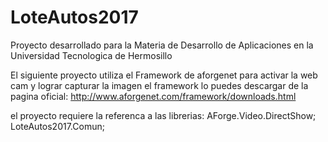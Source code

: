# LoteAutos2017
Proyecto desarrollado para la Materia de Desarrollo de Aplicaciones en la Universidad Tecnologica de Hermosillo


El siguiente proyecto utiliza el Framework de aforgenet para activar la web cam y lograr capturar la imagen
el framework lo puedes descargar de la pagina oficial:
http://www.aforgenet.com/framework/downloads.html

el proyecto requiere la referenca a las librerias:
  AForge.Video.DirectShow;
  LoteAutos2017.Comun;
